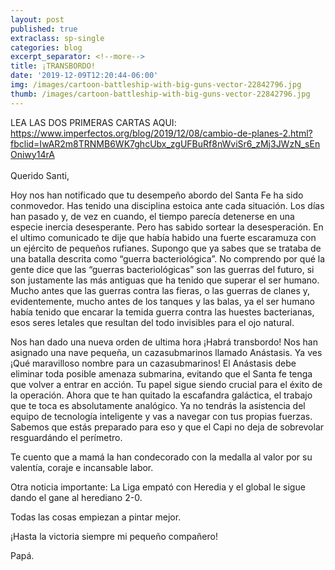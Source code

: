 ```yaml
---
layout: post
published: true
extraclass: sp-single
categories: blog
excerpt_separator: <!--more-->
title: ¡TRANSBORDO!
date: '2019-12-09T12:20:44-06:00'
img: /images/cartoon-battleship-with-big-guns-vector-22842796.jpg
thumb: /images/cartoon-battleship-with-big-guns-vector-22842796.jpg
---
```

LEA LAS DOS PRIMERAS CARTAS AQUI: https://www.imperfectos.org/blog/2019/12/08/cambio-de-planes-2.html?fbclid=IwAR2m8TRNMB6WK7ghcUbx_zgUFBuRf8nWviSr6_zMj3JWzN_sEnOniwy14rA \
\
Querido Santi, 

Hoy nos han notificado que tu desempeño abordo del Santa Fe ha sido conmovedor.  Has tenido una disciplina estoica ante cada situación.  Los días han pasado y, de vez en cuando, el tiempo parecía detenerse en una especie inercia desesperante. Pero has sabido sortear la desesperación. En el ultimo comunicado te dije que había habido una fuerte escaramuza con un ejército de pequeños rufianes. Supongo que ya sabes que se trataba de una batalla descrita como “guerra bacteriológica”. No comprendo por qué la gente dice que las “guerras bacteriológicas” son las guerras del futuro, si son justamente las más antiguas que ha tenido que superar el ser humano. Mucho antes que las guerras contra las fieras, o las guerras de clanes y, evidentemente, mucho antes de los tanques y las balas, ya el ser humano había tenido que encarar la temida guerra contra las huestes bacterianas, esos seres letales que resultan del todo invisibles para el ojo natural. 

Nos han dado una nueva orden de ultima hora ¡Habrá transbordo! Nos han asignado una nave pequeña, un cazasubmarinos llamado Anástasis. Ya ves ¡Qué maravilloso nombre para un cazasubmarinos! El Anástasis debe eliminar toda posible amenaza submarina, evitando que el Santa fe tenga que volver a entrar en acción. Tu papel sigue siendo crucial para el éxito de la operación. Ahora que te han quitado la escafandra galáctica, el trabajo que te toca es absolutamente analógico. Ya no tendrás la asistencia del equipo de tecnología inteligente y vas a navegar con tus propias fuerzas. Sabemos que estás preparado para eso y que el Capi no deja de sobrevolar resguardándo el perímetro. 

Te cuento que a mamá la han condecorado con la medalla al valor por su valentía, coraje e incansable labor.  

Otra noticia importante: La Liga empató con Heredia y el global le sigue dando el gane al herediano 2-0. 

Todas las cosas empiezan a pintar mejor.

¡Hasta la victoria siempre mi pequeño compañero!

Papá.

